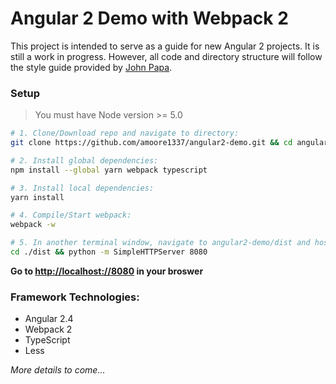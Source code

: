# Angular 2 Demo with Webpack 2

This project is intended to serve as a guide for new Angular 2 projects. It is still a work in progress. However, all code and directory structure will follow the style guide provided by [John Papa](https://angular.io/docs/ts/latest/guide/style-guide.html).

### Setup
> You must have Node version >= 5.0

```bash
# 1. Clone/Download repo and navigate to directory:
git clone https://github.com/amoore1337/angular2-demo.git && cd angular2-demo

# 2. Install global dependencies:
npm install --global yarn webpack typescript

# 3. Install local dependencies:
yarn install

# 4. Compile/Start webpack:
webpack -w

# 5. In another terminal window, navigate to angular2-demo/dist and host locally such as:
cd ./dist && python -m SimpleHTTPServer 8080
```

**Go to [http://localhost://8080](http://localhost://8080) in your broswer**

### Framework Technologies:
- Angular 2.4
- Webpack 2
- TypeScript
- Less

*More details to come...*
